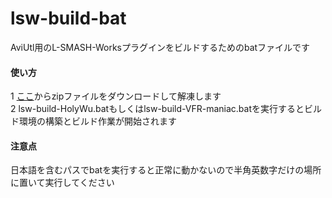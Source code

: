 # lsw-build-bat

AviUtl用のL-SMASH-Worksプラグインをビルドするためのbatファイルです  

#### 使い方
1 [ここ](https://github.com/f11894/lsw-build-bat/archive/master.zip)からzipファイルをダウンロードして解凍します  
2 lsw-build-HolyWu.batもしくはlsw-build-VFR-maniac.batを実行するとビルド環境の構築とビルド作業が開始されます  

#### 注意点
日本語を含むパスでbatを実行すると正常に動かないので半角英数字だけの場所に置いて実行してください  
